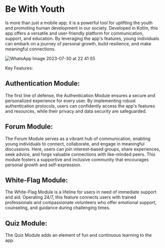 # Be With Youth 
Is more than just a mobile app; it is a powerful tool for uplifting the youth and promoting human development in our society. Developed in Kotlin, this app offers a versatile and user-friendly platform for communication, support, and education. By leveraging the app's features, young individuals can embark on a journey of personal growth, build resilience, and make meaningful connections.

![WhatsApp Image 2023-07-30 at 22 41 05](https://github.com/LamontChean/BeWithYouth-Android-Mobile-Application/assets/101232039/a91751fa-b0b1-4c12-bc76-0729110427e1)

Key Features:

## Authentication Module:
The first line of defense, the Authentication Module ensures a secure and personalized experience for every user. By implementing robust authentication protocols, users can confidently access the app's features and resources, while their privacy and data security are safeguarded.

## Forum Module:
The Forum Module serves as a vibrant hub of communication, enabling young individuals to connect, collaborate, and engage in meaningful discussions. Here, users can join interest-based groups, share experiences, seek advice, and forge valuable connections with like-minded peers. This module fosters a supportive and inclusive community that encourages personal growth and self-expression.

## White-Flag Module:
The White-Flag Module is a lifeline for users in need of immediate support and aid. Operating 24/7, this feature connects users with trained professionals and compassionate volunteers who offer emotional support, counseling, and guidance during challenging times.

## Quiz Module:
The Quiz Module adds an element of fun and continuous learning to the app. 
